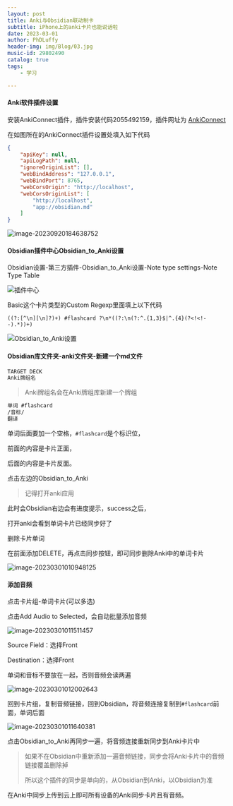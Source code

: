 ```yaml
---
layout: post
title: Anki与Obsidian联动制卡
subtitle: iPhone上的anki卡片也能说话啦
date: 2023-03-01
author: PhDLuffy
header-img: img/Blog/03.jpg
music-id: 29802490
catalog: true
tags:
    - 学习

---
```


#### Anki软件插件设置

安装AnkiConnect插件，插件安装代码2055492159，插件网址为 [AnkiConnect](https://ankiweb.net/shared/info/2055492159)

在如图所在的AnkiConnect插件设置处填入如下代码

```json
{
    "apiKey": null,
    "apiLogPath": null,
    "ignoreOriginList": [],
    "webBindAddress": "127.0.0.1",
    "webBindPort": 8765,
    "webCorsOrigin": "http://localhost",
    "webCorsOriginList": [
        "http://localhost",
        "app://obsidian.md"
    ]
}
```



![image-20230920184638752](https://fastly.jsdelivr.net/gh/PhDLuffy/PicGo@master/img/202309201846786.png)

#### Obsidian插件中心Obsidian_to_Anki设置

Obsidian设置-第三方插件-Obsidian_to_Anki设置-Note type settings-Note Type Table

![插件中心](https://fastly.jsdelivr.net/gh/PhDLuffy/PicGo@master/img/202309201833598.png)

Basic这个卡片类型的Custom Regexp里面填上以下代码

`((?:[^\n][\n]?)+) #flashcard ?\n*((?:\n(?:^.{1,3}$|^.{4}(?<!<!--).*))+)`

![Obsidian_to_Anki设置](https://fastly.jsdelivr.net/gh/PhDLuffy/PicGo@master/img/202309201836001.png)

#### Obsidian库文件夹-anki文件夹-新建一个md文件

```markdown
TARGET DECK
Anki牌组名
```

> Anki牌组名会在Anki牌组库新建一个牌组

```markdown
单词 #flashcard
/音标/
翻译
```

单词后面要加一个空格，`#flashcard`是个标识位，

前面的内容是卡片正面，

后面的内容是卡片反面。

点击左边的Obsidian_to_Anki

> 记得打开anki应用

此时会Obsidian右边会有进度提示，success之后，

打开anki会看到单词卡片已经同步好了

删除卡片单词

在<!--ID: XXXXXX-->前面添加DELETE，再点击同步按钮，即可同步删除Anki中的单词卡片

![image-20230301010948125](https://fastly.jsdelivr.net/gh/PhDLuffy/PicGo@master/img/202303010114693.png)





#### 添加音频

点击卡片组-单词卡片(可以多选)

点击Add Audio to Selected，会自动批量添加音频

![image-20230301011511457](https://fastly.jsdelivr.net/gh/PhDLuffy/PicGo@master/img/202303010115546.png)

Source Field：选择Front

Destination：选择Front

单词和音标不要放在一起，否则音频会读两遍

![image-20230301012002643](https://fastly.jsdelivr.net/gh/PhDLuffy/PicGo@master/img/202303010120776.png)



回到卡片组，复制音频链接，回到Obsidian，将音频连接复制到`#flashcard`前面，单词后面

![image-20230301011640381](https://fastly.jsdelivr.net/gh/PhDLuffy/PicGo@master/img/202303010116460.png)

点击Obsidian_to_Anki再同步一遍，将音频连接重新同步到Anki卡片中

> 如果不在Obsidian中重新添加一遍音频链接，同步会将Anki卡片中的音频链接覆盖删除掉
>
> 所以这个插件的同步是单向的，从Obsidian到Anki，以Obsidian为准

在Anki中同步上传到云上即可所有设备的Anki同步卡片且有音频。
